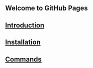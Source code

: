 ## Welcome to GitHub Pages

## [Introduction](Introduction.md)
## [Installation](Installation.md)
## [Commands](commands.md)
